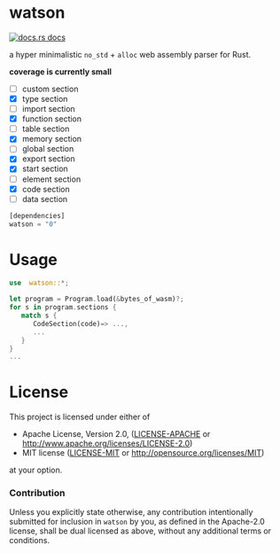 # watson

<a href="https://docs.rs/watson"><img src="https://img.shields.io/badge/docs-latest-blue.svg?style=flat-square" alt="docs.rs docs" /></a>

a hyper minimalistic `no_std` + `alloc` web assembly parser for Rust.

**coverage is currently small**


- [ ] custom section
- [x] type section
- [ ] import section
- [X] function section
- [ ] table section
- [X] memory section
- [ ] global section
- [X] export section
- [x] start section
- [ ] element section
- [X] code section
- [ ] data section

```rust
[dependencies]
watson = "0"
```

# Usage

```rust
use  watson::*;

let program = Program.load(&bytes_of_wasm)?;
for s in program.sections {
   match s {
      CodeSection(code)=> ...,
      ...
   }
}
...
```

# License

This project is licensed under either of

 * Apache License, Version 2.0, ([LICENSE-APACHE](LICENSE-APACHE) or
   http://www.apache.org/licenses/LICENSE-2.0)
 * MIT license ([LICENSE-MIT](LICENSE-MIT) or
   http://opensource.org/licenses/MIT)

at your option.

### Contribution

Unless you explicitly state otherwise, any contribution intentionally submitted
for inclusion in `watson` by you, as defined in the Apache-2.0 license, shall be
dual licensed as above, without any additional terms or conditions.
